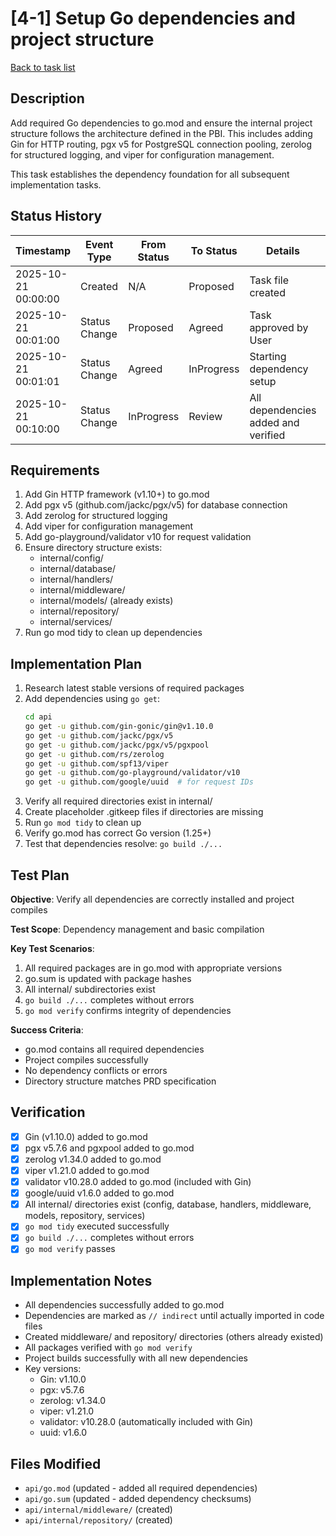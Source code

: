 # [4-1] Setup Go dependencies and project structure

[Back to task list](./tasks.md)

## Description

Add required Go dependencies to go.mod and ensure the internal project structure follows the architecture defined in the PBI. This includes adding Gin for HTTP routing, pgx v5 for PostgreSQL connection pooling, zerolog for structured logging, and viper for configuration management.

This task establishes the dependency foundation for all subsequent implementation tasks.

## Status History

| Timestamp | Event Type | From Status | To Status | Details | User |
|-----------|------------|-------------|-----------|---------|------|
| 2025-10-21 00:00:00 | Created | N/A | Proposed | Task file created | AI_Agent |
| 2025-10-21 00:01:00 | Status Change | Proposed | Agreed | Task approved by User | User |
| 2025-10-21 00:01:01 | Status Change | Agreed | InProgress | Starting dependency setup | AI_Agent |
| 2025-10-21 00:10:00 | Status Change | InProgress | Review | All dependencies added and verified | AI_Agent |

## Requirements

1. Add Gin HTTP framework (v1.10+) to go.mod
2. Add pgx v5 (github.com/jackc/pgx/v5) for database connection
3. Add zerolog for structured logging
4. Add viper for configuration management
5. Add go-playground/validator v10 for request validation
6. Ensure directory structure exists:
   - internal/config/
   - internal/database/
   - internal/handlers/
   - internal/middleware/
   - internal/models/ (already exists)
   - internal/repository/
   - internal/services/
7. Run go mod tidy to clean up dependencies

## Implementation Plan

1. Research latest stable versions of required packages
2. Add dependencies using `go get`:
   ```bash
   cd api
   go get -u github.com/gin-gonic/gin@v1.10.0
   go get -u github.com/jackc/pgx/v5
   go get -u github.com/jackc/pgx/v5/pgxpool
   go get -u github.com/rs/zerolog
   go get -u github.com/spf13/viper
   go get -u github.com/go-playground/validator/v10
   go get -u github.com/google/uuid  # for request IDs
   ```
3. Verify all required directories exist in internal/
4. Create placeholder .gitkeep files if directories are missing
5. Run `go mod tidy` to clean up
6. Verify go.mod has correct Go version (1.25+)
7. Test that dependencies resolve: `go build ./...`

## Test Plan

**Objective**: Verify all dependencies are correctly installed and project compiles

**Test Scope**: Dependency management and basic compilation

**Key Test Scenarios**:
1. All required packages are in go.mod with appropriate versions
2. go.sum is updated with package hashes
3. All internal/ subdirectories exist
4. `go build ./...` completes without errors
5. `go mod verify` confirms integrity of dependencies

**Success Criteria**:
- go.mod contains all required dependencies
- Project compiles successfully
- No dependency conflicts or errors
- Directory structure matches PRD specification

## Verification

- [x] Gin (v1.10.0) added to go.mod
- [x] pgx v5.7.6 and pgxpool added to go.mod
- [x] zerolog v1.34.0 added to go.mod
- [x] viper v1.21.0 added to go.mod
- [x] validator v10.28.0 added to go.mod (included with Gin)
- [x] google/uuid v1.6.0 added to go.mod
- [x] All internal/ directories exist (config, database, handlers, middleware, models, repository, services)
- [x] `go mod tidy` executed successfully
- [x] `go build ./...` completes without errors
- [x] `go mod verify` passes

## Implementation Notes

- All dependencies successfully added to go.mod
- Dependencies are marked as `// indirect` until actually imported in code files
- Created middleware/ and repository/ directories (others already existed)
- All packages verified with `go mod verify`
- Project builds successfully with all new dependencies
- Key versions:
  - Gin: v1.10.0
  - pgx: v5.7.6
  - zerolog: v1.34.0
  - viper: v1.21.0
  - validator: v10.28.0 (automatically included with Gin)
  - uuid: v1.6.0

## Files Modified

- `api/go.mod` (updated - added all required dependencies)
- `api/go.sum` (updated - added dependency checksums)
- `api/internal/middleware/` (created)
- `api/internal/repository/` (created)

